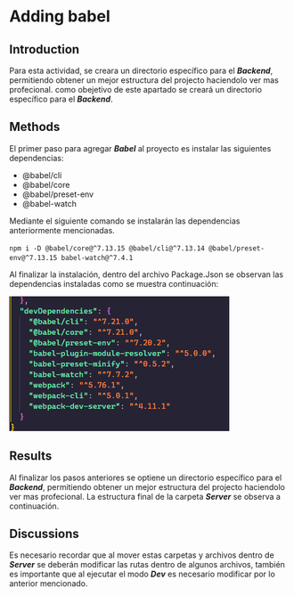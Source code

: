# Adding babel

## Introduction
Para esta actividad, se creara un directorio específico para el ***Backend***, permitiendo obtener un mejor estructura del projecto haciendolo ver mas profecional. como obejetivo de este apartado se creará un directorio específico para el ***Backend***.

## Methods
El primer paso para agregar ***Babel*** al proyecto es instalar las siguientes dependencias:

* @babel/cli
* @babel/core
* @babel/preset-env
* @babel-watch

Mediante el siguiente comando se instalarán las dependencias anteriormente mencionadas.

`npm i -D @babel/core@^7.13.15 @babel/cli@^7.13.14 @babel/preset-env@^7.13.15 babel-watch@^7.4.1`

Al finalizar la instalación, dentro del archivo Package.Json se observan las dependencias instaladas como se muestra continuación:

![Figure 1](/public/img/AB.png)

## Results
Al finalizar los pasos anteriores se optiene un directorio específico para el ***Backend***, permitiendo obtener un mejor estructura del projecto haciendolo ver mas profecional. La estructura final de la carpeta ***Server*** se observa a continuación.


## Discussions
Es necesario recordar que al mover estas carpetas y archivos dentro de ***Server*** se deberán modificar las rutas dentro de algunos archivos, también es importante que al ejecutar el modo ***Dev*** es necesario modificar por lo anterior mencionado.

